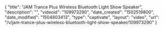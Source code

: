 {
    "title": "JAM Trance Plus Wireless Bluetooth Light Show Speaker",
    "description": "",
    "videoid": "109973290",
    "date_created": "1502519800",
    "date_modified": "1504803413",
    "type": "captivate",
    "layout": "video",
    "url": "\/v\/jam-trance-plus-wireless-bluetooth-light-show-speaker\/109973290"
}